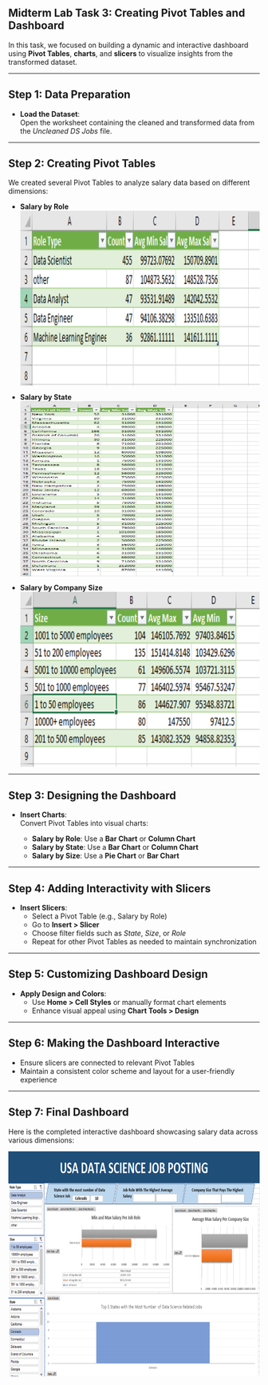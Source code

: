 
## Midterm Lab Task 3: Creating Pivot Tables and Dashboard

In this task, we focused on building a dynamic and interactive dashboard using **Pivot Tables**, **charts**, and **slicers** to visualize insights from the transformed dataset.

---

## Step 1: Data Preparation

- **Load the Dataset**:  
  Open the worksheet containing the cleaned and transformed data from the *Uncleaned DS Jobs* file.

---

## Step 2: Creating Pivot Tables

We created several Pivot Tables to analyze salary data based on different dimensions:

- **Salary by Role**  
  <img src="https://github.com/ninabel2005/Escanan/blob/main/Midterm%20Task%203/Imagesmd3/490988719_1019296423482517_1660200255579732695_n.png" align="center" height="350" width="600"/>

- **Salary by State**  
  <img src="https://github.com/ninabel2005/Escanan/blob/main/Midterm%20Task%203/Imagesmd3/491123702_623296474041429_1719909063437233743_n.png" align="center" height="350" width="600"/>

- **Salary by Company Size**  
  <img src="https://github.com/ninabel2005/Escanan/blob/main/Midterm%20Task%203/Imagesmd3/490994684_1216869259795120_2076760707642716354_n.png" align="center" height="350" width="600"/>

---

## Step 3: Designing the Dashboard

- **Insert Charts**:  
  Convert Pivot Tables into visual charts:
  
  - **Salary by Role**: Use a **Bar Chart** or **Column Chart**  
  - **Salary by State**: Use a **Bar Chart** or **Column Chart**  
  - **Salary by Size**: Use a **Pie Chart** or **Bar Chart**

---

## Step 4: Adding Interactivity with Slicers

- **Insert Slicers**:
  - Select a Pivot Table (e.g., Salary by Role)  
  - Go to **Insert > Slicer**  
  - Choose filter fields such as *State*, *Size*, or *Role*  
  - Repeat for other Pivot Tables as needed to maintain synchronization

---

## Step 5: Customizing Dashboard Design

- **Apply Design and Colors**:
  - Use **Home > Cell Styles** or manually format chart elements  
  - Enhance visual appeal using **Chart Tools > Design**

---

## Step 6: Making the Dashboard Interactive

- Ensure slicers are connected to relevant Pivot Tables  
- Maintain a consistent color scheme and layout for a user-friendly experience  

---

## Step 7: Final Dashboard

Here is the completed interactive dashboard showcasing salary data across various dimensions:

<img src="https://github.com/ninabel2005/Escanan/blob/main/Midterm%20Task%203/Imagesmd3/490993869_531798073097675_1842138747631855307_n.png" height="450" width="900"/>

